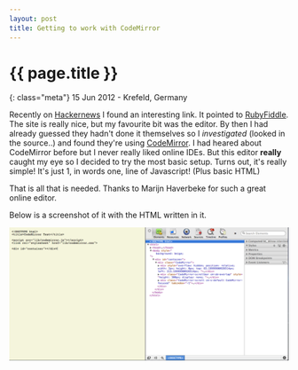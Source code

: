 ```yaml
---
layout: post
title: Getting to work with CodeMirror
---
```


# {{ page.title }}

{: class="meta"} 15 Jun 2012 - Krefeld, Germany

Recently on [Hackernews](http://news.ycombinator.com/) I found an interesting link. It pointed to [RubyFiddle](http://rubyfiddle.com/). The site is really nice, but my favourite bit was the editor.
By then I had already guessed they hadn't done it themselves so I _investigated_ (looked in the source..) and found they're using [CodeMirror](http://codemirror.net/).
I had heared about CodeMirror before but I never really liked online IDEs. But this editor __really__ caught my eye so I decided to try the most basic setup.
Turns out, it's really simple! It's just 1, in words one, line of Javascript! (Plus basic HTML)

<script src="https://gist.github.com/2938024.js?file=oneliner.js">
</script>

That is all that is needed. Thanks to Marijn Haverbeke for such a great online editor.

Below is a screenshot of it with the HTML written in it.

<img src="/img/codem.png" width="640">